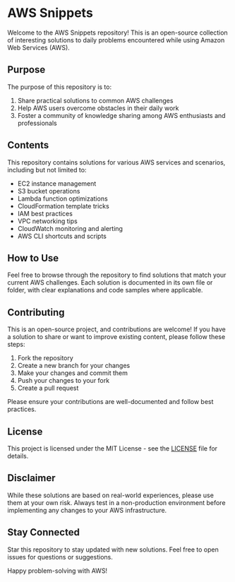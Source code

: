 
# AWS Snippets

Welcome to the AWS Snippets repository! This is an open-source collection of interesting solutions to daily problems encountered while using Amazon Web Services (AWS).

## Purpose

The purpose of this repository is to:

1. Share practical solutions to common AWS challenges
2. Help AWS users overcome obstacles in their daily work
3. Foster a community of knowledge sharing among AWS enthusiasts and professionals

## Contents

This repository contains solutions for various AWS services and scenarios, including but not limited to:

- EC2 instance management
- S3 bucket operations
- Lambda function optimizations
- CloudFormation template tricks
- IAM best practices
- VPC networking tips
- CloudWatch monitoring and alerting
- AWS CLI shortcuts and scripts

## How to Use

Feel free to browse through the repository to find solutions that match your current AWS challenges. Each solution is documented in its own file or folder, with clear explanations and code samples where applicable.

## Contributing

This is an open-source project, and contributions are welcome! If you have a solution to share or want to improve existing content, please follow these steps:

1. Fork the repository
2. Create a new branch for your changes
3. Make your changes and commit them
4. Push your changes to your fork
5. Create a pull request

Please ensure your contributions are well-documented and follow best practices.

## License

This project is licensed under the MIT License - see the [LICENSE](LICENSE) file for details.

## Disclaimer

While these solutions are based on real-world experiences, please use them at your own risk. Always test in a non-production environment before implementing any changes to your AWS infrastructure.

## Stay Connected

Star this repository to stay updated with new solutions. Feel free to open issues for questions or suggestions.

Happy problem-solving with AWS!
